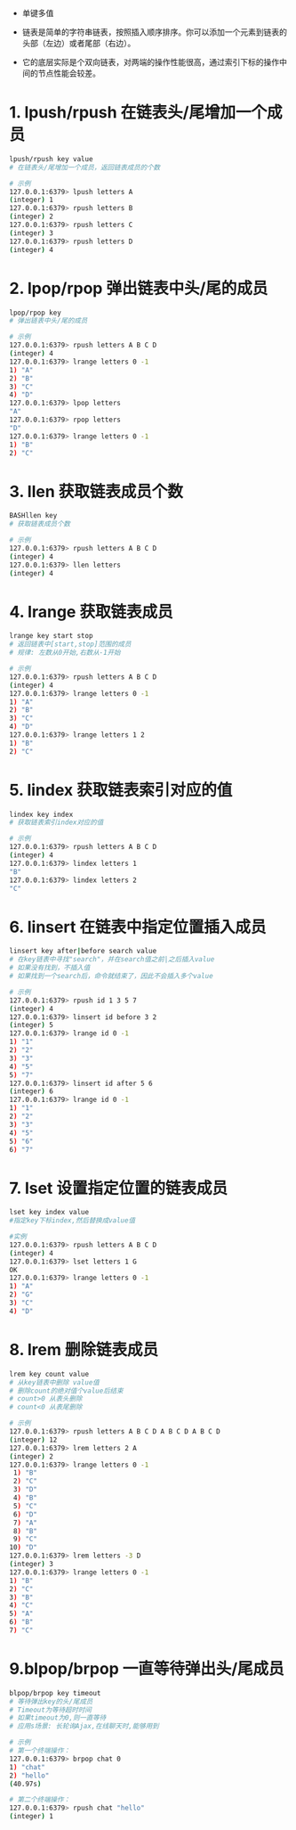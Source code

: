 - 单键多值
- 链表是简单的字符串链表，按照插入顺序排序。你可以添加一个元素到链表的头部（左边）或者尾部（右边）。

- 它的底层实际是个双向链表，对两端的操作性能很高，通过索引下标的操作中间的节点性能会较差。

# 1. lpush/rpush 在链表头/尾增加一个成员

```bash
lpush/rpush key value
# 在链表头/尾增加一个成员，返回链表成员的个数

# 示例
127.0.0.1:6379> lpush letters A
(integer) 1
127.0.0.1:6379> rpush letters B
(integer) 2
127.0.0.1:6379> rpush letters C
(integer) 3
127.0.0.1:6379> rpush letters D
(integer) 4
```

# 2. lpop/rpop 弹出链表中头/尾的成员

```bash
lpop/rpop key
# 弹出链表中头/尾的成员

# 示例
127.0.0.1:6379> rpush letters A B C D
(integer) 4
127.0.0.1:6379> lrange letters 0 -1
1) "A"
2) "B"
3) "C"
4) "D"
127.0.0.1:6379> lpop letters
"A"
127.0.0.1:6379> rpop letters
"D"
127.0.0.1:6379> lrange letters 0 -1
1) "B"
2) "C"
```

# 3. llen 获取链表成员个数

```bash
BASHllen key
# 获取链表成员个数

# 示例
127.0.0.1:6379> rpush letters A B C D
(integer) 4
127.0.0.1:6379> llen letters
(integer) 4
```

# 4. lrange 获取链表成员

```bash
lrange key start stop
# 返回链表中[start,stop]范围的成员
# 规律: 左数从0开始,右数从-1开始

# 示例
127.0.0.1:6379> rpush letters A B C D
(integer) 4
127.0.0.1:6379> lrange letters 0 -1
1) "A"
2) "B"
3) "C"
4) "D"
127.0.0.1:6379> lrange letters 1 2
1) "B"
2) "C"
```

# 5. lindex 获取链表索引对应的值

```bash
lindex key index
# 获取链表索引index对应的值

# 示例
127.0.0.1:6379> rpush letters A B C D
(integer) 4
127.0.0.1:6379> lindex letters 1
"B"
127.0.0.1:6379> lindex letters 2
"C"
```

# 6. linsert 在链表中指定位置插入成员

```bash
linsert key after|before search value
# 在key链表中寻找"search"，并在search值之前|之后插入value
# 如果没有找到，不插入值
# 如果找到一个search后，命令就结束了，因此不会插入多个value

# 示例
127.0.0.1:6379> rpush id 1 3 5 7
(integer) 4
127.0.0.1:6379> linsert id before 3 2
(integer) 5
127.0.0.1:6379> lrange id 0 -1
1) "1"
2) "2"
3) "3"
4) "5"
5) "7"
127.0.0.1:6379> linsert id after 5 6
(integer) 6
127.0.0.1:6379> lrange id 0 -1
1) "1"
2) "2"
3) "3"
4) "5"
5) "6"
6) "7"
```

# 7. lset 设置指定位置的链表成员

```bash
lset key index value
#指定key下标index,然后替换成value值

#实例
127.0.0.1:6379> rpush letters A B C D
(integer) 4
127.0.0.1:6379> lset letters 1 G
OK
127.0.0.1:6379> lrange letters 0 -1
1) "A"
2) "G"
3) "C"
4) "D"
```

# 8. lrem 删除链表成员

```bash
lrem key count value
# 从key链表中删除 value值
# 删除count的绝对值个value后结束
# count>0 从表头删除
# count<0 从表尾删除

# 示例
127.0.0.1:6379> rpush letters A B C D A B C D A B C D
(integer) 12
127.0.0.1:6379> lrem letters 2 A
(integer) 2
127.0.0.1:6379> lrange letters 0 -1
 1) "B"
 2) "C"
 3) "D"
 4) "B"
 5) "C"
 6) "D"
 7) "A"
 8) "B"
 9) "C"
10) "D"
127.0.0.1:6379> lrem letters -3 D
(integer) 3
127.0.0.1:6379> lrange letters 0 -1
1) "B"
2) "C"
3) "B"
4) "C"
5) "A"
6) "B"
7) "C"
```

# 9.blpop/brpop 一直等待弹出头/尾成员

```bash
blpop/brpop key timeout
# 等待弹出key的头/尾成员
# Timeout为等待超时时间
# 如果timeout为0,则一直等待
# 应用s场景: 长轮询Ajax,在线聊天时,能够用到

# 示例
# 第一个终端操作：
127.0.0.1:6379> brpop chat 0
1) "chat"
2) "hello"
(40.97s)

# 第二个终端操作：
127.0.0.1:6379> rpush chat "hello"
(integer) 1
```